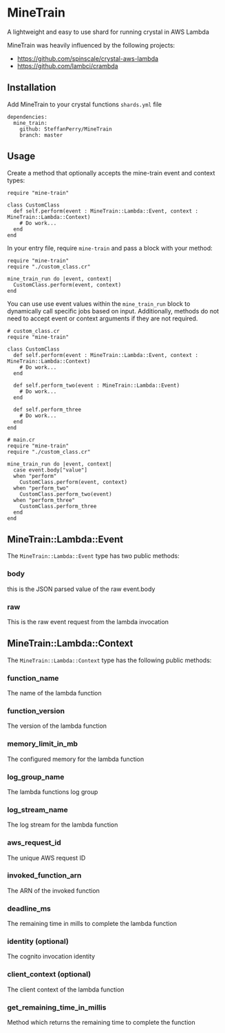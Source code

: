 # MineTrain
A lightweight and easy to use shard for running crystal in AWS Lambda

MineTrain was heavily influenced by the following projects:
  - https://github.com/spinscale/crystal-aws-lambda
  - https://github.com/lambci/crambda

## Installation
Add MineTrain to your crystal functions `shards.yml` file

```
dependencies:
  mine_train:
    github: SteffanPerry/MineTrain
    branch: master
```

## Usage
Create a method that optionally accepts the mine-train event and context types:

```
require "mine-train"

class CustomClass
  def self.perform(event : MineTrain::Lambda::Event, context : MineTrain::Lambda::Context)
    # Do work...
  end
end
```

In your entry file, require `mine-train` and pass a block with your method:

```
require "mine-train"
require "./custom_class.cr"

mine_train_run do |event, context|
  CustomClass.perform(event, context)
end
```

You can use use event values within the `mine_train_run` block to dynamically call specific jobs based on input. Additionally, methods do not need to accept event or context arguments if they are not required.

```
# custom_class.cr
require "mine-train"

class CustomClass
  def self.perform(event : MineTrain::Lambda::Event, context : MineTrain::Lambda::Context)
    # Do work...
  end

  def self.perform_two(event : MineTrain::Lambda::Event)
    # Do work...
  end

  def self.perform_three
    # Do work...
  end
end
```

```
# main.cr
require "mine-train"
require "./custom_class.cr"

mine_train_run do |event, context|
  case event.body["value"]
  when "perform"
    CustomClass.perform(event, context)
  when "perform_two"
    CustomClass.perform_two(event)
  when "perform_three"
    CustomClass.perform_three
  end
end
```

## MineTrain::Lambda::Event
The `MineTrain::Lambda::Event` type has two public methods:

### body
this is the JSON parsed value of the raw event.body

### raw
This is the raw event request from the lambda invocation

## MineTrain::Lambda::Context
The `MineTrain::Lambda::Context` type has the following public methods:

### function_name
The name of the lambda function

### function_version
The version of the lambda function

### memory_limit_in_mb
The configured memory for the lambda function

### log_group_name
The lambda functions log group

### log_stream_name
The log stream for the lambda function

### aws_request_id
The unique AWS request ID

### invoked_function_arn
The ARN of the invoked function

### deadline_ms
The remaining time in mills to complete the lambda function

### identity (optional)
The cognito invocation identity

### client_context (optional)
The client context of the lambda function

### get_remaining_time_in_millis
Method which returns the remaining time to complete the function
